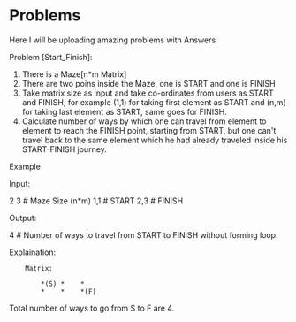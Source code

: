 # Problems
Here I will be uploading amazing problems with Answers

Problem [Start_Finish]:

1. There is a Maze[n*m Matrix]
2. There are two poins inside the Maze, one is START and one is FINISH
3. Take matrix size as input and take co-ordinates from users as START and FINISH, for example (1,1) for taking first element as START and (n,m) for taking last element as START, same goes for FINISH.
4. Calculate number of ways by which one can travel from element to element to reach the FINISH point, starting from START, but one can't travel back to the same element which he had already traveled inside his START-FINISH journey.

Example 

Input:

2 3		# Maze Size (n*m)
1,1		# START
2,3		# FINISH

Output:

4		# Number of ways to travel from START to FINISH without forming loop.

Explaination:

		Matrix: 

			*(S) *    *
			*    *    *(F)

Total number of ways to go from S to F are 4.
